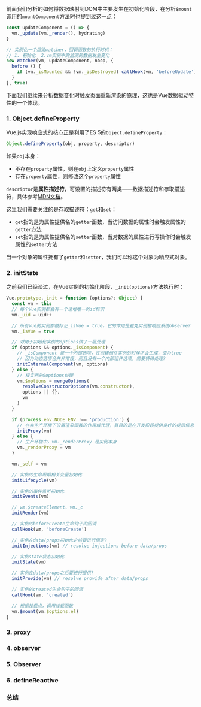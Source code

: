 前面我们分析的如何将数据映射到DOM中主要发生在初始化阶段，在分析`$mount`调用的`mountComponent`方法时也提到过这一点：
```js
const updateComponent = () => {
  vm._update(vm._render(), hydrating)
}

// 实例化一个渲染watcher，回调函数的执行时机：
// 1. 初始化  2.vm实例中的监测的数据发生变化
new Watcher(vm, updateComponent, noop, {
  before () {
    if (vm._isMounted && !vm._isDestroyed) callHook(vm, 'beforeUpdate')
  }
}, true)
```

下面我们继续来分析数据变化时触发页面重新渲染的原理，这也是Vue数据驱动特性的一个体现。

### 1. Object.defineProperty
Vue.js实现响应式的核心正是利用了ES 5的`Object.defineProperty`：
```js
Object.defineProperty(obj, property, descriptor)
```

如果`obj`本身：
- 不存在`property`属性，则在`obj`上定义`property`属性
- 存在`property`属性，则修改这个`property`属性

`descriptor`是**属性描述符**，可设置的描述符有两类——数据描述符和存取描述符，具体参考[MDN文档](https://developer.mozilla.org/zh-CN/docs/Web/JavaScript/Reference/Global_Objects/Object/defineProperty)。

这里我们需要关注的是存取描述符：`get`和`set`：
- `get`指的是为属性提供名的`getter`函数，当访问数据的属性时会触发属性的`getter`方法
- `set`指的是为属性提供名的`setter`函数，当对数据的属性进行写操作时会触发属性的`setter`方法

当一个对象的属性拥有了`getter`和`setter`，我们可以称这个对象为响应式对象。

### 2. initState
之前我们已经谈过，在Vue实例的初始化阶段，`_init(options)`方法执行时：
```js
Vue.prototype._init = function (options?: Object) {
  const vm = this
  // 每个Vue实例都会有一个递增唯一的id标识
  vm._uid = uid++

  // 所有Vue的实例都被标记_isVue = true，它的作用是避免实例被响应系统observe?
  vm._isVue = true

  // 对用于初始化实例的options做了一层处理
  if (options && options._isComponent) {
    // _isComponent 是一个内部选项，在创建组件实例的时候才会生成，值为true
    // 因为动态选项合并非常慢，而且没有一个内部组件选项，需要特殊处理?
    initInternalComponent(vm, options)
  } else {
    // 根实例的$options处理
    vm.$options = mergeOptions(
      resolveConstructorOptions(vm.constructor),
      options || {},
      vm
    )
  }

  if (process.env.NODE_ENV !== 'production') {
    // 在非生产环境下设置渲染函数的作用域代理，其目的是在开发阶段提供良好的提示信息（如在模板内访问实例上不存在的属性，则会给出准确的报错信息）
    initProxy(vm)
  } else {
    // 生产环境中，vm._renderProxy 是实例本身
    vm._renderProxy = vm
  }

  vm._self = vm

  // 实例的生命周期相关变量初始化
  initLifecycle(vm)

  // 实例的事件监听初始化
  initEvents(vm)

  // vm.$createElement、vm._c
  initRender(vm)

  // 实例的beforeCreate生命钩子的回调
  callHook(vm, 'beforeCreate')

  // 实例在data/props初始化之前要进行绑定?
  initInjections(vm) // resolve injections before data/props

  // 实例state状态初始化
  initState(vm)

  // 实例在data/props之后要进行提供?
  initProvide(vm) // resolve provide after data/props

  // 实例的created生命钩子的回调
  callHook(vm, 'created')

  // 根据挂载点，调用挂载函数
  vm.$mount(vm.$options.el)
}
```

### 3. proxy

### 4. observer

### 5. Observer

### 6. defineReactive

### 总结